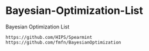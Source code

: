 # Bayesian-Optimization-List
Bayesian Optimization List

~~~
https://github.com/HIPS/Spearmint
https://github.com/fmfn/BayesianOptimization
~~~
